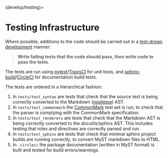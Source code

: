 (develop/testing)=

# Testing Infrastructure

Where possible, additions to the code should be carried out in a
[test-driven development](https://en.wikipedia.org/wiki/Test-driven_development)
manner:

> **Write failing tests that the code should pass, then write code to pass the tests**.

The tests are run using [pytest](https://docs.pytest.org)/[TravisCI](https://travis-ci.org) for unit tests, and [sphinx-build](https://www.sphinx-doc.org/en/master/man/sphinx-build.html)/[CircleCI](https://circleci.com) for documentation build tests.

The tests are ordered in a hierarchical fashion:

1. In `tests/test_syntax` are tests that check that the source text is being correctly converted to the Markdown ([mistletoe](https://github.com/miyuchina/mistletoe)) AST.
2. In `tests/test_commonmark` the [CommonMark](https://github.com/commonmark/CommonMark.git) test set is run; to check that the parser is complying with the CommonMark specification.
3. In `tests/test_renderers` are tests that check that the Markdown AST is being correctly converted to the docutils/sphinx AST. This includes testing that roles and directives are correctly parsed and run.
4. In `tests/test_sphinx` are tests that check that minimal sphinx project builds are running correctly, to convert MyST markdown files to HTML.
5. In `.circleci` the package documentation (written in MyST format) is built and tested for build errors/warnings.
